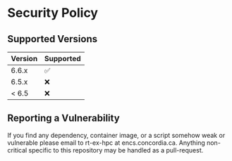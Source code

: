 # Security Policy

## Supported Versions

| Version | Supported          |
| ------- | ------------------ |
| 6.6.x   | :white_check_mark: |
| 6.5.x   | :x: |
| < 6.5   | :x:                |

## Reporting a Vulnerability

If you find any dependency, container image, or a script somehow weak
or vulnerable please email to rt-ex-hpc at encs.concordia.ca. Anything
non-critical specific to this repository may be handled as a pull-request.
